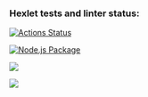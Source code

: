 ### Hexlet tests and linter status:

[![Actions Status](https://github.com/EvgeniyOl/frontend-project-lvl2/workflows/hexlet-check/badge.svg)](https://github.com/EvgeniyOl/frontend-project-lvl2/actions)

[![Node.js Package](https://github.com/EvgeniyOl/frontend-project-lvl2/actions/workflows/Node_CI.yml/badge.svg)](https://github.com/EvgeniyOl/frontend-project-lvl2/actions/workflows/Node_CI.yml)

<a href="https://codeclimate.com/github/EvgeniyOl/frontend-project-lvl2/maintainability"><img src="https://api.codeclimate.com/v1/badges/8c8385a849e349f40c11/maintainability" /></a>

<a href="https://codeclimate.com/github/EvgeniyOl/frontend-project-lvl2/test_coverage"><img src="https://api.codeclimate.com/v1/badges/8c8385a849e349f40c11/test_coverage" /></a>

